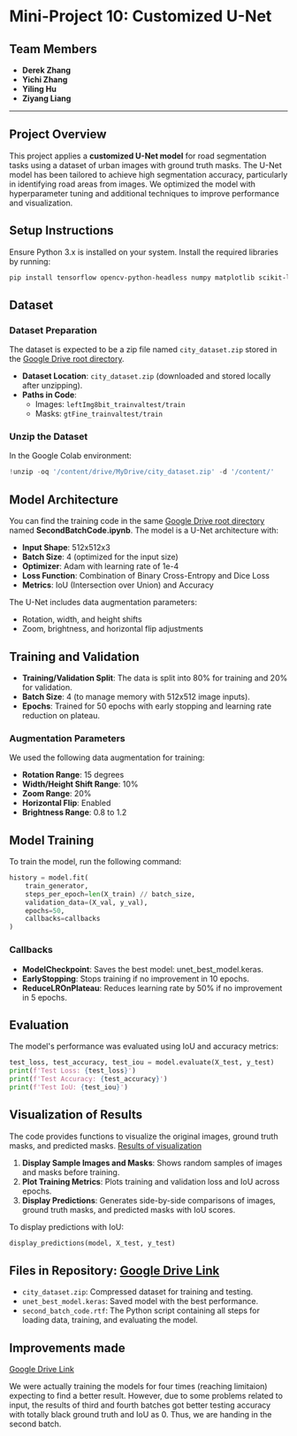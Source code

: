 # Mini-Project 10: Customized U-Net

## Team Members

- **Derek Zhang**
- **Yichi Zhang**
- **Yiling Hu**
- **Ziyang Liang**

---

## Project Overview

This project applies a **customized U-Net model** for road segmentation tasks using a dataset of urban images with ground truth masks. The U-Net model has been tailored to achieve high segmentation accuracy, particularly in identifying road areas from images. We optimized the model with hyperparameter tuning and additional techniques to improve performance and visualization.

## Setup Instructions

Ensure Python 3.x is installed on your system. Install the required libraries by running:

```bash
pip install tensorflow opencv-python-headless numpy matplotlib scikit-learn
```

## Dataset

### Dataset Preparation

The dataset is expected to be a zip file named `city_dataset.zip` stored in the [Google Drive root directory](https://drive.google.com/drive/folders/15-kAGWv6w-dQvaKmbjGABgWOC9qtyD_I).

- **Dataset Location**: `city_dataset.zip` (downloaded and stored locally after unzipping).
- **Paths in Code**:
  - Images: `leftImg8bit_trainvaltest/train`
  - Masks: `gtFine_trainvaltest/train`

### Unzip the Dataset

In the Google Colab environment:

```python
!unzip -oq '/content/drive/MyDrive/city_dataset.zip' -d '/content/'
```

## Model Architecture

You can find the training code in the same [Google Drive root directory](https://drive.google.com/drive/folders/15-kAGWv6w-dQvaKmbjGABgWOC9qtyD_I) named **SecondBatchCode.ipynb**.
The model is a U-Net architecture with:

- **Input Shape**: 512x512x3
- **Batch Size**: 4 (optimized for the input size)
- **Optimizer**: Adam with learning rate of 1e-4
- **Loss Function**: Combination of Binary Cross-Entropy and Dice Loss
- **Metrics**: IoU (Intersection over Union) and Accuracy

The U-Net includes data augmentation parameters:

- Rotation, width, and height shifts
- Zoom, brightness, and horizontal flip adjustments

## Training and Validation

- **Training/Validation Split**: The data is split into 80% for training and 20% for validation.
- **Batch Size**: 4 (to manage memory with 512x512 image inputs).
- **Epochs**: Trained for 50 epochs with early stopping and learning rate reduction on plateau.

### Augmentation Parameters

We used the following data augmentation for training:

- **Rotation Range**: 15 degrees
- **Width/Height Shift Range**: 10%
- **Zoom Range**: 20%
- **Horizontal Flip**: Enabled
- **Brightness Range**: 0.8 to 1.2

## Model Training

To train the model, run the following command:

```python
history = model.fit(
    train_generator,
    steps_per_epoch=len(X_train) // batch_size,
    validation_data=(X_val, y_val),
    epochs=50,
    callbacks=callbacks
)
```

### Callbacks

- **ModelCheckpoint**: Saves the best model: unet_best_model.keras.
- **EarlyStopping**: Stops training if no improvement in 10 epochs.
- **ReduceLROnPlateau**: Reduces learning rate by 50% if no improvement in 5 epochs.

## Evaluation

The model's performance was evaluated using IoU and accuracy metrics:

```python
test_loss, test_accuracy, test_iou = model.evaluate(X_test, y_test)
print(f'Test Loss: {test_loss}')
print(f'Test Accuracy: {test_accuracy}')
print(f'Test IoU: {test_iou}')
```

## Visualization of Results

The code provides functions to visualize the original images, ground truth masks, and predicted masks.
[Results of visualization](https://drive.google.com/drive/folders/15-kAGWv6w-dQvaKmbjGABgWOC9qtyD_I)

1. **Display Sample Images and Masks**: Shows random samples of images and masks before training.
2. **Plot Training Metrics**: Plots training and validation loss and IoU across epochs.
3. **Display Predictions**: Generates side-by-side comparisons of images, ground truth masks, and predicted masks with IoU scores.

To display predictions with IoU:

```python
display_predictions(model, X_test, y_test)
```

## Files in Repository: [Google Drive Link](https://drive.google.com/drive/folders/15-kAGWv6w-dQvaKmbjGABgWOC9qtyD_I)

- `city_dataset.zip`: Compressed dataset for training and testing.
- `unet_best_model.keras`: Saved model with the best performance.
- `second_batch_code.rtf`: The Python script containing all steps for loading data, training, and evaluating the model.

## Improvements made

[Google Drive Link](https://drive.google.com/drive/folders/180VYhzA12a1hKtNVoln0vDxOjmY0rgKj)

We were actually training the models for four times (reaching limitaion) expecting to find a better result. However, due to some problems related to input, the results of third and fourth batches got better testing accuracy with totally black ground truth and IoU as 0. Thus, we are handing in the second batch.
